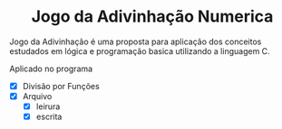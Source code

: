 <p align="center">
	<h1 align="center">Jogo da Adivinhação Numerica</h1>
</p>

Jogo da Adivinhação é uma proposta para aplicação dos conceitos estudados em lógica e programação basica utilizando a linguagem C.

Aplicado no programa

- [x] Divisão por Funções 
- [x] Arquivo
	- [x] leirura
	- [x] escrita
